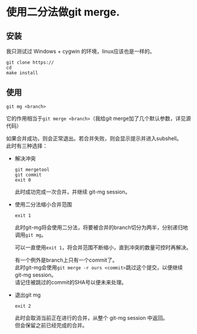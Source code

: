 使用二分法做git merge.
=====

安装 
-----

我只测试过 Windows + cygwin 的环境，linux应该也是一样的。

    git clone https://
    cd 
    make install

使用 
-----
    
    git mg <branch>

它的作用相当于`git merge <branch>`（我给git merge加了几个默认参数，详见源代码）

如果合并成功，则会正常退出。若合并失败，则会显示提示并进入subshell。  
此时有三种选择：

* 解决冲突

      git mergetool
      git commit
      exit 0

  此时成功完成一次合并，并继续 git-mg session。

* 使用二分法缩小合并范围

      exit 1

  此时git-mg将会使用二分法，将要被合并的branch切分为两半，分别递归地调用`git mg`。

  可以一直使用`exit 1`，将合并范围不断缩小，直到冲突的数量可控时再解决。

  有一个例外是branch上只有一个commit了。  
  此时git-mg会使用`git merge -r ours <commit>`跳过这个提交，以便继续 git-mg session。  
  请记住被跳过的commit的SHA号以便未来处理。

* 退出git mg

      exit 2

  此时会取消当前正在进行的合并，从整个 git-mg session 中返回。  
  但会保留之前已经完成的合并。
